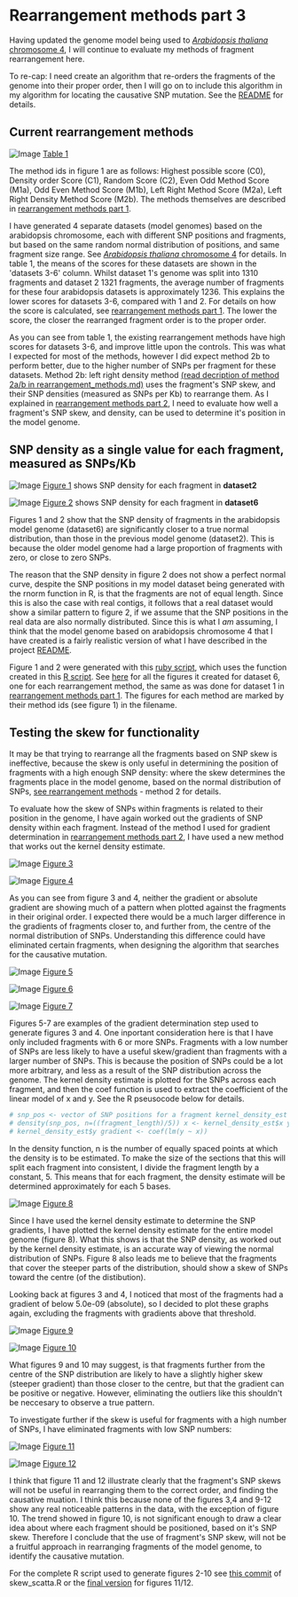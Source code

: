 Rearrangement methods part 3
========================================================

Having updated the genome model being used to [*Arabidopsis thaliana* chromosome 4](https://github.com/edwardchalstrey1/fragmented_genome_with_snps/blob/master/writeup/arabidopsis_chromosome4.md), I will continue to evaluate my methods of fragment rearrangement here.

To re-cap: I need create an algorithm that re-orders the fragments of the genome into their proper order, then I will go on to include this algorithm in my algorithm for locating the causative SNP mutation. See the [README](https://github.com/edwardchalstrey1/fragmented_genome_with_snps/blob/master/README.md) for details.

Current rearrangement methods
-----------

![Image](https://github.com/edwardchalstrey1/fragmented_genome_with_snps/blob/master/arabidopsis_datasets/scores_table.png?raw=true)
[Table 1](https://github.com/edwardchalstrey1/fragmented_genome_with_snps/blob/master/arabidopsis_datasets/scores_table.png)

The method ids in figure 1 are as follows: Highest possible score (C0), Density order Score (C1), Random Score (C2), Even Odd Method Score (M1a), Odd Even Method Score (M1b), Left Right Method Score (M2a), Left Right Density Method Score (M2b). The methods themselves are described in [rearrangement methods part 1](https://github.com/edwardchalstrey1/fragmented_genome_with_snps/blob/master/writeup/rearrangement_methods.md).

I have generated 4 separate datasets (model genomes) based on the arabidopsis chromosome, each with different SNP positions and fragments, but based on the same random normal distribution of positions, and same fragment size range. See [*Arabidopsis thaliana* chromosome 4](https://github.com/edwardchalstrey1/fragmented_genome_with_snps/blob/master/writeup/arabidopsis_chromosome4.md) for details. In table 1, the means of the scores for these datasets are shown in the 'datasets 3-6' column. Whilst dataset 1's genome was split into 1310 fragments and dataset 2 1321 fragments, the average number of fragments for these four arabidopsis datasets is approximately 1236. This explains the lower scores for datasets 3-6, compared with 1 and 2. For details on how the score is calculated, see [rearrangement methods part 1](https://github.com/edwardchalstrey1/fragmented_genome_with_snps/blob/master/writeup/rearrangement_methods.md). The lower the score, the closer the rearranged fragment order is to the proper order.

As you can see from table 1, the existing rearrangement methods have high scores for datasets 3-6, and improve little upon the controls. This was what I expected for most of the methods, however I did expect method 2b to perform better, due to the higher number of SNPs per fragment for these datasets. Method 2b: left right density method [(read decription of method 2a/b in rearrangement_methods.md)](https://github.com/edwardchalstrey1/fragmented_genome_with_snps/blob/master/writeup/rearrangement_methods.md) uses the fragment's SNP skew, and their SNP densities (measured as SNPs per Kb) to rearrange them. As I explained in [rearrangement methods part 2](https://github.com/edwardchalstrey1/fragmented_genome_with_snps/blob/master/writeup/p2_rearrangement_methods.md), I need to evaluate how well a fragment's SNP skew, and density, can be used to determine it's position in the model genome.

SNP density as a single value for each fragment, measured as SNPs/Kb
------------------

![Image](https://github.com/edwardchalstrey1/fragmented_genome_with_snps/blob/master/figures/figures_d2/d_o.png?raw=true)
[Figure 1](https://github.com/edwardchalstrey1/fragmented_genome_with_snps/blob/master/figures/figures_d2/d_o.png) shows SNP density for each fragment in **dataset2** 

![Image](https://github.com/edwardchalstrey1/fragmented_genome_with_snps/blob/master/arabidopsis_datasets/dataset6/figures/d_o.png?raw=true)
[Figure 2](https://github.com/edwardchalstrey1/fragmented_genome_with_snps/blob/master/arabidopsis_datasets/dataset6/figures/d_o.png) shows SNP density for each fragment in **dataset6**

Figures 1 and 2 show that the SNP density of fragments in the arabidopsis model genome (dataset6) are significantly closer to a true normal distribution, than those in the previous model genome (dataset2). This is because the older model genome had a large proportion of fragments with zero, or close to zero SNPs.

The reason that the SNP density in figure 2 does not show a perfect normal curve, despite the SNP positions in my model dataset being generated with the rnorm function in R, is that the fragments are not of equal length. Since this is also the case with real contigs, it follows that a real dataset would show a similar pattern to figure 2, if we assume that the SNP positions in the real data are also normally distributed. Since this is what I *am* assuming, I think that the model genome based on arabidopsis chromosome 4 that I have created is a fairly realistic version of what I have described in the project [README](https://github.com/edwardchalstrey1/fragmented_genome_with_snps/blob/master/README.md).

Figure 1 and 2 were generated with this [ruby script](https://github.com/edwardchalstrey1/fragmented_genome_with_snps/blob/master/scatter_graphs.rb), which uses the function created in this [R script](https://github.com/edwardchalstrey1/fragmented_genome_with_snps/blob/master/scatter_vectors.R). See [here](https://github.com/edwardchalstrey1/fragmented_genome_with_snps/tree/master/arabidopsis_datasets/dataset6/figures) for all the figures it created for dataset 6, one for each rearrangement method, the same as was done for dataset 1 in [rearrangement methods part 1](https://github.com/edwardchalstrey1/fragmented_genome_with_snps/blob/master/writeup/rearrangement_methods.md). The figures for each method are marked by their method ids (see figure 1) in the filename.

Testing the skew for functionality
----------

It may be that trying to rearrange all the fragments based on SNP skew is ineffective, because the skew is only useful in determining the position of fragments with a high enough SNP density: where the skew determines the fragments place in the model genome, based on the normal distribution of SNPs, [see rearrangement methods](https://github.com/edwardchalstrey1/fragmented_genome_with_snps/blob/master/writeup/rearrangement_methods.md) - method 2 for details.

To evaluate how the skew of SNPs within fragments is related to their position in the genome, I have again worked out the gradients of SNP density within each fragment. Instead of the method I used for gradient determination in [rearrangement methods part 2](https://github.com/edwardchalstrey1/fragmented_genome_with_snps/blob/master/writeup/p2_rearrangement_methods.md), I have used a new method that works out the kernel density estimate. 

![Image](https://github.com/edwardchalstrey1/fragmented_genome_with_snps/blob/master/arabidopsis_datasets/dataset6/figures/skew_scatter_grad.png?raw=true)
[Figure 3](https://github.com/edwardchalstrey1/fragmented_genome_with_snps/blob/master/arabidopsis_datasets/dataset6/figures/skew_scatter_grad.png)

![Image](https://github.com/edwardchalstrey1/fragmented_genome_with_snps/blob/master/arabidopsis_datasets/dataset6/figures/skew_scatter_abs.png?raw=true)
[Figure 4](https://github.com/edwardchalstrey1/fragmented_genome_with_snps/blob/master/arabidopsis_datasets/dataset6/figures/skew_scatter_abs.png)

As you can see from figure 3 and 4, neither the gradient or absolute gradient are showing much of a pattern when plotted against the fragments in their original order. I expected there would be a much larger difference in the gradients of fragments closer to, and further from, the centre of the normal distribution of SNPs. Understanding this difference could have eliminated certain fragments, when designing the algorithm that searches for the causative mutation.

![Image](https://github.com/edwardchalstrey1/fragmented_genome_with_snps/blob/master/arabidopsis_datasets/dataset6/figures/example_gradient_f257.png?raw=true)
[Figure 5](https://github.com/edwardchalstrey1/fragmented_genome_with_snps/blob/master/arabidopsis_datasets/dataset6/figures/example_gradient_f257.png)

![Image](https://github.com/edwardchalstrey1/fragmented_genome_with_snps/blob/master/arabidopsis_datasets/dataset6/figures/example_gradient_f687.png?raw=true)
[Figure 6](https://github.com/edwardchalstrey1/fragmented_genome_with_snps/blob/master/arabidopsis_datasets/dataset6/figures/example_gradient_f687.png)

![Image](https://github.com/edwardchalstrey1/fragmented_genome_with_snps/blob/master/arabidopsis_datasets/dataset6/figures/example_gradient_f1042.png?raw=true)
[Figure 7](https://github.com/edwardchalstrey1/fragmented_genome_with_snps/blob/master/arabidopsis_datasets/dataset6/figures/example_gradient_f1042.png)

Figures 5-7 are examples of the gradient determination step used to generate figures 3 and 4. One inportant consideration here is that I have only included fragments with 6 or more SNPs. Fragments with a low number of SNPs are less likely to have a useful skew/gradient than fragments with a larger number of SNPs. This is because the position of SNPs could be a lot more arbitrary, and less as a result of the SNP distribution across the genome. The kernel density estimate is plotted for the SNPs across each fragment, and then the coef function is used to extract the coefficient of the linear model of x and y. See the R pseusocode below for details.


```r
# snp_pos <- vector of SNP positions for a fragment kernel_density_est <-
# density(snp_pos, n=((fragment_length)/5)) x <- kernel_density_est$x y <-
# kernel_density_est$y gradient <- coef(lm(y ~ x))
```


In the density function, n is the number of equally spaced points at which the density is to be estimated. To make the size of the sections that this will split each fragment into consistent, I divide the fragment length by a constant, 5. This means that for each fragment, the density estimate will be determined approximately for each 5 bases. 

![Image](https://github.com/edwardchalstrey1/fragmented_genome_with_snps/blob/master/arabidopsis_datasets/dataset6/figures/genome_kdens_snps.png?raw=true)
[Figure 8](https://github.com/edwardchalstrey1/fragmented_genome_with_snps/blob/master/arabidopsis_datasets/dataset6/figures/genome_kdens_snps.png)

Since I have used the kernel density estimate to determine the SNP gradients, I have plotted the kernel density estimate for the entire model genome (figure 8). What this shows is that the SNP density, as worked out by the kernel density estimate, is an accurate way of viewing the normal distribution of SNPs. Figure 8 also leads me to believe that the fragments that cover the steeper parts of the distribution, should show a skew of SNPs toward the centre (of the distibution).

Looking back at figures 3 and 4, I noticed that most of the fragments had a gradient of below 5.0e-09 (absolute), so I decided to plot these graphs again, excluding the fragments with gradients above that threshold.

![Image](https://github.com/edwardchalstrey1/fragmented_genome_with_snps/blob/master/arabidopsis_datasets/dataset6/figures/skew_scatter_grad_thresh.png?raw=true)
[Figure 9](https://github.com/edwardchalstrey1/fragmented_genome_with_snps/blob/master/arabidopsis_datasets/dataset6/figures/skew_scatter_grad_thresh.png)

![Image](https://github.com/edwardchalstrey1/fragmented_genome_with_snps/blob/master/arabidopsis_datasets/dataset6/figures/skew_scatter_abs_thresh.png?raw=true)
[Figure 10](https://github.com/edwardchalstrey1/fragmented_genome_with_snps/blob/master/arabidopsis_datasets/dataset6/figures/skew_scatter_abs_thresh.png)

What figures 9 and 10 may suggest, is that fragments further from the centre of the SNP distribution are likely to have a slightly higher skew (steeper gradient) than those closer to the centre, but that the gradient can be positive or negative. However, eliminating the outliers like this shouldn't be neccesary to observe a true pattern.

To investigate further if the skew is useful for fragments with a high number of SNPs, I have eliminated fragments with low SNP numbers:

![Image](https://github.com/edwardchalstrey1/fragmented_genome_with_snps/blob/master/arabidopsis_datasets/dataset6/figures/skew_scatter_abs30.png?raw=true)
[Figure 11](https://github.com/edwardchalstrey1/fragmented_genome_with_snps/blob/master/arabidopsis_datasets/dataset6/figures/skew_scatter_abs30.png)

![Image](https://github.com/edwardchalstrey1/fragmented_genome_with_snps/blob/master/arabidopsis_datasets/dataset6/figures/skew_scatter_abs50.png?raw=true)
[Figure 12](https://github.com/edwardchalstrey1/fragmented_genome_with_snps/blob/master/arabidopsis_datasets/dataset6/figures/skew_scatter_abs50.png)

I think that figure 11 and 12 illustrate clearly that the fragment's SNP skews will not be useful in rearranging them to the correct order, and finding the causative muation. I think this because none of the figures 3,4 and 9-12 show any real noticeable patterns in the data, with the exception of figure 10. The trend showed in figure 10, is not significant enough to draw a clear idea about where each fragment should be positioned, based on it's SNP skew. Therefore I conclude that the use of fragment's SNP skew, will not be a fruitful approach in rearranging fragments of the model genome, to identify the causative mutation.

For the complete R script used to generate figures 2-10 see [this commit](https://github.com/edwardchalstrey1/fragmented_genome_with_snps/commit/5580ac551555b1541dde114e6eda1fde92ff5111) of skew_scatta.R or the [final version](https://github.com/edwardchalstrey1/fragmented_genome_with_snps/blob/master/skew_scatta.R) for figures 11/12.
